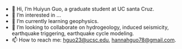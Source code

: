 - 👋 Hi, I’m Huiyun Guo, a graduate student at UC santa Cruz.
- 👀 I’m interested in ...
- 🌱 I’m currently learning geophysics.
- 💞️ I’m looking to collaborate on hydrogeology, induced seismicity, earthquake triggering, earthquake cycle modeling.
- 📫 How to reach me: hguo23@ucsc.edu, hannahguo78@gmail.com.

<!---
hguo23/hguo23 is a ✨ special ✨ repository because its `README.md` (this file) appears on your GitHub profile.
You can click the Preview link to take a look at your changes.
--->
